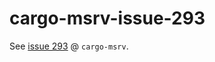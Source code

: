 # cargo-msrv-issue-293

See [issue 293](https://github.com/foresterre/cargo-msrv/issues/293) @ `cargo-msrv`.